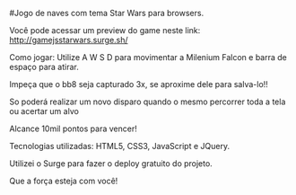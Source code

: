 #Jogo de naves com tema Star Wars para browsers.

Você pode acessar um preview do game neste link: http://gamejsstarwars.surge.sh/

Como jogar: Utilize A W S D para movimentar a Milenium Falcon e barra de espaço para atirar.

Impeça que o bb8 seja capturado 3x, se aproxime dele para salva-lo!!

So poderá realizar um novo disparo quando o mesmo percorrer toda a tela ou acertar um alvo

Alcance 10mil pontos para vencer!

Tecnologias utilizadas: HTML5, CSS3, JavaScript e JQuery.

Utilizei o Surge para fazer o deploy gratuito do projeto.

Que a força esteja com você! 


